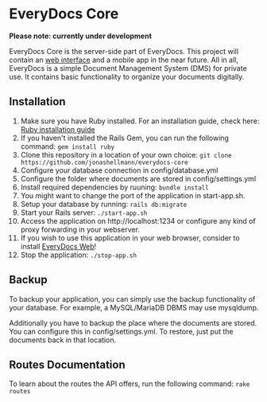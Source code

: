 # EveryDocs Core

**Please note: currently under development**

EveryDocs Core is the server-side part of EveryDocs. This project will contain an [web interface](https://github.com/jonashellmann/everydocs-web/) and a mobile app in the near future. All in all, EveryDocs is a simple Document Management System (DMS) for private use. It contains basic functionality to organize your documents digitally. 

## Installation

1. Make sure you have Ruby installed. For an installation guide, check here: [Ruby installation guide](https://guides.rubyonrails.org/getting_started.html#installing-rails)
2. If you haven't installed the Rails Gem, you can run the following command: ``gem install ruby``
3. Clone this repository in a location of your own choice: ``git clone https://github.com/jonashellmann/everydocs-core``
4. Configure your database connection in config/database.yml
5. Configure the folder where documents are stored in config/settings.yml
6. Install required dependencies by ruuning: ``bundle install``
7. You might want to change the port of the application in start-app.sh.
8. Setup your database by running: ``rails db:migrate``
9. Start your Rails server: ``./start-app.sh``
10. Access the application on http://localhost:1234 or configure any kind of proxy forwarding in your webserver.
11. If you wish to use this application in your web browser, consider to install [EveryDocs Web](https://github.com/jonashellmann/everydocs-web/)!
12. Stop the application: ``./stop-app.sh``

## Backup

To backup your application, you can simply use the backup functionality of your
database. For example, a MySQL/MariaDB DBMS may use mysqldump.

Additionally you have to backup the place where the documents are stored. You
can configure this in config/settings.yml. To restore, just put the documents back in that location.

## Routes Documentation

To learn about the routes the API offers, run the following command: ``rake routes``

